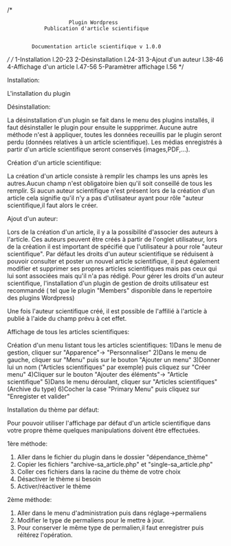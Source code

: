 /*

                        Plugin Wordpress
                Publication d'article scientifique


            Documentation article scientifique v 1.0.0

*/
/*
        1-Installation              l.20-23
        2-Désinstallation           l.24-31
        3-Ajout d'un auteur         l.38-46
        4-Affichage d'un article    l.47-56
        5-Paramètrer affichage      l.56
*/



Installation:

L'installation du plugin 

Désinstallation:

La désinstallation d'un plugin se fait dans le menu des plugins installés, il faut désinstaller le plugin pour ensuite le suppprimer.
Aucune autre méthode n'est à appliquer, toutes les données receuillis par le plugin seront perdu (données relatives à un article scientifique).
Les médias enregistrés à partir d'un article scientifique seront conservés (images,PDF,...).



Création d'un article scientifique:

La création d'un article consiste à remplir les champs les uns après les autres.Aucun champ n'est obligatoire bien qu'il soit conseillé de tous les remplir.
Si aucun auteur scientifique n'est présent lors de la création d'un article cela signifie qu'il n'y a pas d'utilisateur ayant pour rôle "auteur scientifique,il faut alors le créer.


Ajout d'un auteur:

Lors de la création d'un article, il y a la possibilité d'associer des auteurs à l'article.
Ces auteurs peuvent être créés à partir de l'onglet utilisateur, lors de la création il est important de spécifié que l'utilisateur à pour role "auteur scientifique".
Par défaut les droits d'un auteur scientifique se réduisent à pouvoir consulter et poster un nouvel article scientifique, il peut également modifier et supprimer ses propres articles scientifiques mais pas ceux qui lui sont associées mais qu'il n'a pas rédigé.
Pour gérer les droits d'un auteur scientifique, l'installation d'un plugin de gestion de droits utilisateur est recommandé ( tel que le plugin "Members" disponible dans le repertoire des plugins Wordpress)

Une fois l'auteur scientifique créé, il est possible de l'affilié à l'article à publié à l'aide du champ prévu à cet effet.

Affichage de tous les articles scientifiques:

Création d'un menu listant tous les articles scientifiques:
1)Dans le menu de gestion, cliquer sur "Apparence"-> "Personnaliser"
2)Dans le menu de gauche, cliquer sur "Menu" puis sur le bouton "Ajouter un menu"
3)Donner lui un nom ("Articles scientifiques" par exemple) puis cliquez sur "Créer menu"
4)Cliquer sur le bouton "Ajouter des éléments"-> "Article scientifique"
5)Dans le menu déroulant, cliquer sur "Articles scientifiques" (Archive du type)
6)Cocher la case "Primary Menu" puis cliquez sur "Enregister et valider"

Installation du thème par défaut:

Pour pouvoir utiliser l'affichage par défaut d'un article scientifique dans votre propre thème quelques manipulations doivent être effectuées.

1ère méthode:
1) Aller dans le fichier du plugin dans le dossier "dépendance_thème"
2) Copier les fichiers "archive-sa_article.php" et "single-sa_article.php"
3) Coller ces fichiers dans la racine du thème de votre choix
4) Désactiver le thème si besoin
5) Activer/réactiver le thème

2ème méthode:
1) Aller dans le menu d'administration puis dans réglage->permaliens
2) Modifier le type de permaliens pour le mettre à jour.
3) Pour conserver le même type de permalien,il faut enregistrer puis réitérez l'opération.
